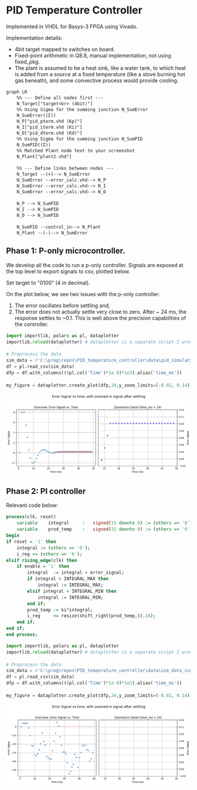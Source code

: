 # PID Temperature Controller
Implemented in VHDL for Basys-3 FPGA using Vivado. 

Implementation details:
* 4bit target mapped to switches on board.
* Fixed-point arithmetic in Q8.8, manual implementation, not using fixed_pkg. 
* The plant is assumed to be a heat sink, like a water tank, to which heat is added from a source at a fixed temperature (like a stove burning hot gas beneath), and some convective process would provide cooling. 

```mermaid
graph LR
    %% --- Define all nodes first ---
    N_Target["target<br> (4bit)"]
    %% Using Sigma for the summing junction N_SumError
    N_SumError((Σ))
    N_P["pid_pterm.vhd (Kp)"]
    N_I["pid_iterm.vhd (Ki)"]
    N_D["pid_dterm.vhd (Kd)"]
    %% Using Sigma for the summing junction N_SumPID
    N_SumPID((Σ))
    %% Matched Plant node text to your screenshot
    N_Plant["plant2.vhd"]

    %% --- Define links between nodes ---
    N_Target --(+)--> N_SumError
    N_SumError --error_calc.vhd--> N_P
    N_SumError --error_calc.vhd--> N_I
    N_SumError --error_calc.vhd--> N_D

    N_P --> N_SumPID
    N_I --> N_SumPID
    N_D --> N_SumPID

    N_SumPID --control_in--> N_Plant
    N_Plant --(-)--> N_SumError
```

## Phase 1: P-only microcontroller. 
We develop all the code to run a p-only controller. Signals are exposed at the top level to export signals to csv, plotted below.

Set target to "0100" (4 in decimal).

On the plot below, we see two issues with the p-only controller:
1. The error oscillates before settling and,
2. The error does not actually settle very close to zero. After ~ 24 ms, the response settles to ~0.1. This is well above the precision capabilities of the controller. 


```python
import importlib, polars as pl, dataplotter
importlib.reload(dataplotter) # dataplotter is a separate script I wrote to make the plots.  

# Preprocess the data
sim_data = r'C:\prog\repos\PID_temperature_controller\data\pid_simulation_data_ponly.csv'
df = pl.read_csv(sim_data)
dfp = df.with_columns(((pl.col('Time')*1e-9)*1e3).alias('time_ms'))

my_figure = dataplotter.create_plot(dfp,24,y_zoom_limits=(-0.02, 0.14))
```


    
![png](README_files/README_2_0.png)
    


## Phase 2: PI controller 

Relevant code below:
```vhdl
process(clk, reset)
    variable    integral     :   signed(15 downto 0) := (others => '0');
    variable    prod_temp    :   signed(31 downto 0) := (others => '0');
begin
if reset = '1' then
    integral := (others => '0');
    i_reg <= (others => '0');
elsif rising_edge(clk) then
    if enable = '1' then
        integral  := integral + error_signal;
        if integral > INTEGRAL_MAX then
            integral := INTEGRAL_MAX;
        elsif integral < INTEGRAL_MIN then
            integral := INTEGRAL_MIN;
        end if;
        prod_temp := ki*integral;
        i_reg     <= resize(shift_right(prod_temp,8),16);
    end if;
end if;
end process;
```


```python
import importlib, polars as pl, dataplotter
importlib.reload(dataplotter) # dataplotter is a separate script I wrote to make the plots.  

# Preprocess the data
sim_data = r'C:\prog\repos\PID_temperature_controller\data\sim_data_current.csv'
df = pl.read_csv(sim_data)
dfp = df.with_columns(((pl.col('Time')*1e-9)*1e3).alias('time_ms'))

my_figure = dataplotter.create_plot(dfp,24,y_zoom_limits=(-0.02, 0.14))
```


    
![png](README_files/README_4_0.png)
    



```python

```
